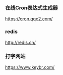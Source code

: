### 在线Cron表达式生成器
https://cron.qqe2.com/

### redis
http://redis.cn/

### 打字网站
https://www.keybr.com/